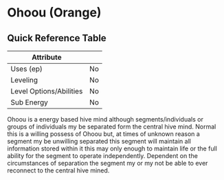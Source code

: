 # Ohoou (Orange) 

## Quick Reference Table

| Attribute               |    |
|-------------------------|----|
| Uses (ep)               | No |
| Leveling                | No |
| Level Options/Abilities | No |
| Sub Energy              | No |

Ohoou is a energy based hive mind although segments/individuals or groups of individuals my be
separated form the central hive mind. Normal this is a willing possess of Ohoou but, at times of
unknown reason a segment my be unwilling separated this segment will maintain all information stored
within it this may only enough to maintain life or the full ability for the segment to operate
independently. Dependent on the circumstances of separation the segment my or my not be able to ever
reconnect to the central hive mined.
